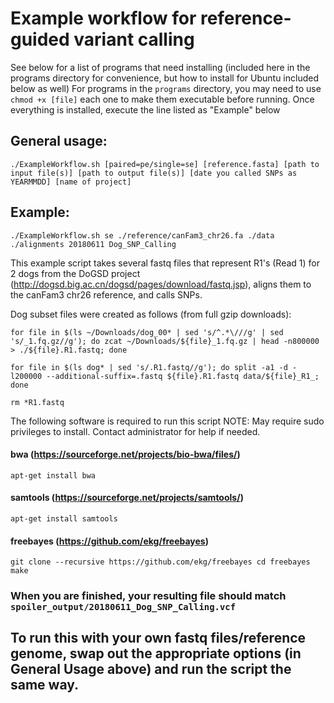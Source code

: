 # Example workflow for reference-guided variant calling 

See below for a list of programs that need installing (included here in the programs directory for convenience, but how to install for Ubuntu included below as well)
For programs in the `programs` directory, you may need to use `chmod +x [file]` each one to make them executable before running.
Once everything is installed, execute the line listed as "Example" below

## General usage: 
`./ExampleWorkflow.sh [paired=pe/single=se] [reference.fasta] [path to input file(s)] [path to output file(s)] [date you called SNPs as YEARMMDD] [name of project]`
## Example: 
`./ExampleWorkflow.sh se ./reference/canFam3_chr26.fa ./data ./alignments 20180611 Dog_SNP_Calling`

This example script takes several fastq files that represent R1's (Read 1) for 2 dogs from the DoGSD project (http://dogsd.big.ac.cn/dogsd/pages/download/fastq.jsp), aligns them to the canFam3 chr26 reference, and calls SNPs.

Dog subset files were created as follows (from full gzip downloads):

`for file in $(ls ~/Downloads/dog_00* | sed 's/^.*\///g' | sed 's/_1.fq.gz//g'); do zcat ~/Downloads/${file}_1.fq.gz | head -n800000 > ./${file}.R1.fastq; done`

`for file in $(ls dog* | sed 's/.R1.fastq//g'); do split -a1 -d -l200000 --additional-suffix=.fastq ${file}.R1.fastq data/${file}_R1_; done`

`rm *R1.fastq`

The following software is required to run this script 
NOTE: May require sudo privileges to install. Contact administrator for help if needed.
#### bwa (https://sourceforge.net/projects/bio-bwa/files/)
`apt-get install bwa`
#### samtools (https://sourceforge.net/projects/samtools/)
`apt-get install samtools`
#### freebayes (https://github.com/ekg/freebayes)
`git clone --recursive https://github.com/ekg/freebayes
cd freebayes
make`



### When you are finished, your resulting file should match `spoiler_output/20180611_Dog_SNP_Calling.vcf`



## To run this with your own fastq files/reference genome, swap out the appropriate options (in General Usage above) and run the script the same way.
